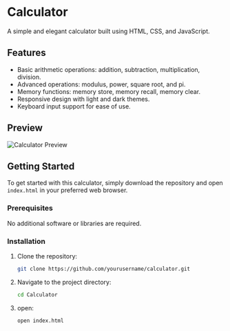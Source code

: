 # Calculator

A simple and elegant calculator built using HTML, CSS, and JavaScript.

## Features

- Basic arithmetic operations: addition, subtraction, multiplication, division.
- Advanced operations: modulus, power, square root, and pi.
- Memory functions: memory store, memory recall, memory clear.
- Responsive design with light and dark themes.
- Keyboard input support for ease of use.

## Preview

![Calculator Preview](preview.png)

## Getting Started

To get started with this calculator, simply download the repository and open `index.html` in your preferred web browser.

### Prerequisites

No additional software or libraries are required.

### Installation

1. Clone the repository:
   ```sh
   git clone https://github.com/yourusername/calculator.git
2. Navigate to the project directory:
   ```sh
   cd Calculator
3. open:
   ```sh
   open index.html
   
